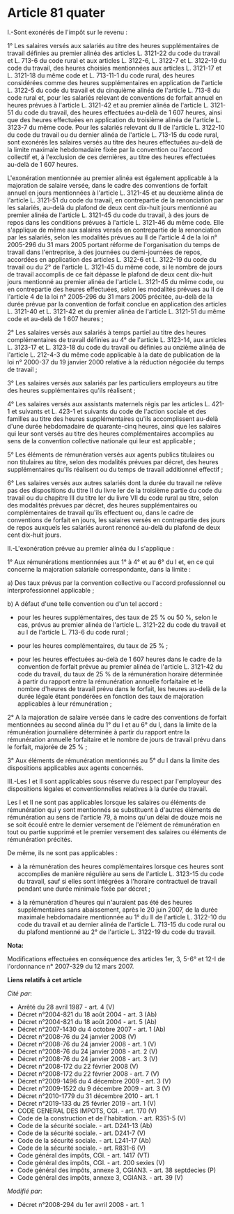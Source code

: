 # Article 81 quater

I.-Sont exonérés de l'impôt sur le revenu : 

1° Les salaires versés aux salariés au titre des heures supplémentaires de travail définies au premier alinéa des articles L.
3121-22 du code du travail et L. 713-6 du code rural et aux articles L. 3122-6, L. 3122-7 et L. 3122-19 du code du travail,
des heures choisies mentionnées aux articles L. 3121-17 et L. 3121-18 du même code et L. 713-11-1 du code rural, des heures
considérées comme des heures supplémentaires en application de l'article L. 3122-5 du code du travail et du cinquième alinéa
de l'article L. 713-8 du code rural et, pour les salariés relevant de conventions de forfait annuel en heures prévues à
l'article L. 3121-42 et au premier alinéa de l'article L. 3121-51 du code du travail, des heures effectuées au-delà de 1 607
heures, ainsi que des heures effectuées en application du troisième alinéa de l'article L. 3123-7 du même code. Pour les
salariés relevant du II de l'article L. 3122-10 du code du travail ou du dernier alinéa de l'article L. 713-15 du code rural,
sont exonérés les salaires versés au titre des heures effectuées au-delà de la limite maximale hebdomadaire fixée par la
convention ou l'accord collectif et, à l'exclusion de ces dernières, au titre des heures effectuées au-delà de 1 607 heures. 

L'exonération mentionnée au premier alinéa est également applicable à la majoration de salaire versée, dans le cadre des
conventions de forfait annuel en jours mentionnées à l'article L. 3121-45 et au deuxième alinéa de l'article L. 3121-51 du
code du travail, en contrepartie de la renonciation par les salariés, au-delà du plafond de deux cent dix-huit jours
mentionné au premier alinéa de l'article L. 3121-45 du code du travail, à des jours de repos dans les conditions prévues à
l'article L. 3121-46 du même code. Elle s'applique de même aux salaires versés en contrepartie de la renonciation par les
salariés, selon les modalités prévues au II de l'article 4 de la loi n° 2005-296 du 31 mars 2005 portant réforme de
l'organisation du temps de travail dans l'entreprise, à des journées ou demi-journées de repos, accordées en application des
articles L. 3122-6 et L. 3122-19 du code du travail ou du 2° de l'article L. 3121-45 du même code, si le nombre de jours de
travail accomplis de ce fait dépasse le plafond de deux cent dix-huit jours mentionné au premier alinéa de l'article L.
3121-45 du même code, ou en contrepartie des heures effectuées, selon les modalités prévues au II de l'article 4 de la loi n°
2005-296 du 31 mars 2005 précitée, au-delà de la durée prévue par la convention de forfait conclue en application des
articles L. 3121-40 et L. 3121-42 et du premier alinéa de l'article L. 3121-51 du même code et au-delà de 1 607 heures ; 

2° Les salaires versés aux salariés à temps partiel au titre des heures complémentaires de travail définies au 4° de
l'article L. 3123-14, aux articles L. 3123-17 et L. 3123-18 du code du travail ou définies au onzième alinéa de l'article L.
212-4-3 du même code applicable à la date de publication de la loi n° 2000-37 du 19 janvier 2000 relative à la réduction
négociée du temps de travail ; 

3° Les salaires versés aux salariés par les particuliers employeurs au titre des heures supplémentaires qu'ils réalisent ; 

4° Les salaires versés aux assistants maternels régis par les articles L. 421-1 et suivants et L. 423-1 et suivants du code
de l'action sociale et des familles au titre des heures supplémentaires qu'ils accomplissent au-delà d'une durée hebdomadaire
de quarante-cinq heures, ainsi que les salaires qui leur sont versés au titre des heures complémentaires accomplies au sens
de la convention collective nationale qui leur est applicable ; 

5° Les éléments de rémunération versés aux agents publics titulaires ou non titulaires au titre, selon des modalités prévues
par décret, des heures supplémentaires qu'ils réalisent ou du temps de travail additionnel effectif ; 

6° Les salaires versés aux autres salariés dont la durée du travail ne relève pas des dispositions du titre II du livre Ier
de la troisième partie du code du travail ou du chapitre III du titre Ier du livre VII du code rural au titre, selon des
modalités prévues par décret, des heures supplémentaires ou complémentaires de travail qu'ils effectuent ou, dans le cadre de
conventions de forfait en jours, les salaires versés en contrepartie des jours de repos auxquels les salariés auront renoncé
au-delà du plafond de deux cent dix-huit jours. 

II.-L'exonération prévue au premier alinéa du I s'applique : 

1° Aux rémunérations mentionnées aux 1° à 4° et au 6° du I et, en ce qui concerne la majoration salariale correspondante,
dans la limite : 

a) Des taux prévus par la convention collective ou l'accord professionnel ou interprofessionnel applicable ; 

b) A défaut d'une telle convention ou d'un tel accord :

- pour les heures supplémentaires, des taux de 25 % ou 50 %, selon le cas, prévus au premier alinéa de l'article L. 3121-22
du code du travail et au I de l'article L. 713-6 du code rural ;

- pour les heures complémentaires, du taux de 25 % ;

- pour les heures effectuées au-delà de 1 607 heures dans le cadre de la convention de forfait prévue au premier alinéa de
l'article L. 3121-42 du code du travail, du taux de 25 % de la rémunération horaire déterminée à partir du rapport entre la
rémunération annuelle forfaitaire et le nombre d'heures de travail prévu dans le forfait, les heures au-delà de la durée
légale étant pondérées en fonction des taux de majoration applicables à leur rémunération ; 

2° A la majoration de salaire versée dans le cadre des conventions de forfait mentionnées au second alinéa du 1° du I et au
6° du I, dans la limite de la rémunération journalière déterminée à partir du rapport entre la rémunération annuelle
forfaitaire et le nombre de jours de travail prévu dans le forfait, majorée de 25 % ; 

3° Aux éléments de rémunération mentionnés au 5° du I dans la limite des dispositions applicables aux agents concernés. 

III.-Les I et II sont applicables sous réserve du respect par l'employeur des dispositions légales et conventionnelles
relatives à la durée du travail. 

Les I et II ne sont pas applicables lorsque les salaires ou éléments de rémunération qui y sont mentionnés se substituent à
d'autres éléments de rémunération au sens de l'article 79, à moins qu'un délai de douze mois ne se soit écoulé entre le
dernier versement de l'élément de rémunération en tout ou partie supprimé et le premier versement des salaires ou éléments de
rémunération précités. 

De même, ils ne sont pas applicables :

- à la rémunération des heures complémentaires lorsque ces heures sont accomplies de manière régulière au sens de l'article
L. 3123-15 du code du travail, sauf si elles sont intégrées à l'horaire contractuel de travail pendant une durée minimale
fixée par décret ;

- à la rémunération d'heures qui n'auraient pas été des heures supplémentaires sans abaissement, après le 20 juin 2007, de la
durée maximale hebdomadaire mentionnée au 1° du II de l'article L. 3122-10 du code du travail et au dernier alinéa de
l'article L. 713-15 du code rural ou du plafond mentionné au 2° de l'article L. 3122-19 du code du travail.

**Nota:**

Modifications effectuées en conséquence des articles 1er, 3, 5-6° et 12-I de l'ordonnance n° 2007-329 du 12 mars 2007.

**Liens relatifs à cet article**

_Cité par_:

  - Arrêté du 28 avril 1987 - art. 4 (V)
  - Décret n°2004-821 du 18 août 2004 - art. 3 (Ab)
  - Décret n°2004-821 du 18 août 2004 - art. 5 (Ab)
  - Décret n°2007-1430 du 4 octobre 2007 - art. 1 (Ab)
  - Décret n°2008-76 du 24 janvier 2008 (V)
  - Décret n°2008-76 du 24 janvier 2008 - art. 1 (V)
  - Décret n°2008-76 du 24 janvier 2008 - art. 2 (V)
  - Décret n°2008-76 du 24 janvier 2008 - art. 3 (V)
  - Décret n°2008-172 du 22 février 2008 (V)
  - Décret n°2008-172 du 22 février 2008 - art. 7 (V)
  - Décret n°2009-1496 du 4 décembre 2009 - art. 3 (V)
  - Décret n°2009-1522 du 9 décembre 2009 - art. 3 (V)
  - Décret n°2010-1779 du 31 décembre 2010 - art. 1
  - Décret n°2019-133 du 25 février 2019 - art. 1 (V)
  - CODE GENERAL DES IMPOTS, CGI. - art. 170 (V)
  - Code de la construction et de l'habitation. - art. R351-5 (V)
  - Code de la sécurité sociale. - art. D241-13 (Ab)
  - Code de la sécurité sociale. - art. D241-7 (V)
  - Code de la sécurité sociale. - art. L241-17 (Ab)
  - Code de la sécurité sociale. - art. R831-6 (V)
  - Code général des impôts, CGI. - art. 1417 (VT)
  - Code général des impôts, CGI. - art. 200 sexies (V)
  - Code général des impôts, annexe 3, CGIAN3. - art. 38 septdecies (P)
  - Code général des impôts, annexe 3, CGIAN3. - art. 39 (V)

_Modifié par_:

  - Décret n°2008-294 du 1er avril 2008 - art. 1
